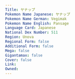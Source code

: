 ```yaml
---
﻿Title: ヤナップ
Pokemon Name Japanese: ヤナップ
Pokemon Name German: Vegimak
Pokemon Name English: Pansage
Language Card: Japanese
National Dex Number: 511
Region: Unova
Regional Form: false
Additional Form: false
Mega: false
Gigantamax: false
Cover: false
Link: 
Owned: 
---
```

